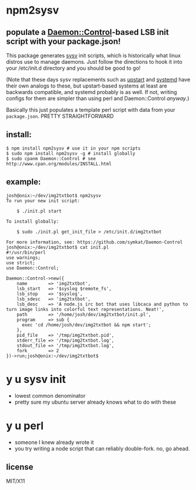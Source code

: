 # npm2sysv

## populate a [Daemon::Control](https://github.com/symkat/Daemon-Control)-based LSB init script with your package.json!

This package generates [sysv](https://en.wikipedia.org/wiki/SYSV) init scripts,
which is historically what linux distros use to manage daemons. Just follow
the directions to hook it into your /etc/init.d directory and you should be
good to go!

(Note that these days sysv replacements such as [upstart]() and [systemd]() have
their own analogs to these, but upstart-based systems at least are backwards
compatible, and systemd probably is as well. If not, writing configs for them
are simpler than using perl and Daemon::Control *anyway*.)

Basically this just populates a template perl script with data from your
`package.json`. PRETTY STRAIGHTFORWARD

## install:

    $ npm install npm2sysv # use it in your npm scripts
    $ sudo npm install npm2sysv -g # install globally
    $ sudo cpanm Daemon::Control # see http://www.cpan.org/modules/INSTALL.html

## example:

```
josh@onix:~/dev/img2txtbot$ npm2sysv
To run your new init script:

    $ ./init.pl start

To install globally:

    $ sudo ./init.pl get_init_file > /etc/init.d/img2txtbot

For more information, see: https://github.com/symkat/Daemon-Control
josh@onix:~/dev/img2txtbot$ cat init.pl
#!/usr/bin/perl
use warnings;
use strict;
use Daemon::Control;

Daemon::Control->new({
    name        => 'img2txtbot',
    lsb_start   => '$syslog $remote_fs',
    lsb_stop    => '$syslog',
    lsb_sdesc   => 'img2txtbot',
    lsb_desc    => 'A node.js irc bot that uses libcaca and python to turn image links into colorful text representations. Neat!',
    path        => '/home/josh/dev/img2txtbot/init.pl',
    program     => sub {
      exec 'cd /home/josh/dev/img2txtbot && npm start';
    },
    pid_file    => '/tmp/img2txtbot.pid',
    stderr_file => '/tmp/img2txtbot.log',
    stdout_file => '/tmp/img2txtbot.log',
    fork        => 2
})->run;josh@onix:~/dev/img2txtbot$ 
```

# y u sysv init

* lowest common denominator
* pretty sure my ubuntu server already knows what to do with these

# y u perl

* someone I knew already wrote it
* you try writing a node script that can reliably double-fork. no, go ahead.

## license

MIT/X11
